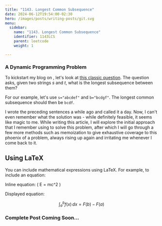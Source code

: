 ```yaml
---
title: "1143. Longest Common Subsequence"
date: 2024-06-12T19:54:00-02:30
hero: /images/posts/writing-posts/git.svg
menu:
  sidebar:
    name: "1143. Longest Common Subsequence"
    identifier: 1143LCS
    parent: leetcode
    weight: 1

---
```


### A Dynamic Programming Problem

To kickstart my blog on , let's look at [this classic question](https://leetcode.com/problems/longest-common-subsequence/description/). The question asks, given two strings $s$ and $t$, what is the longest subsequence between them?

For our example, let's use `s="abcdef"` and `b="bcdgf"`. The longest common subsequence should then be `bcdf`. 

I wrote the preceding sentences a while ago and called it a day. Now, I can't even remember what the solution was - while definitely feasible, it seems like magic to me. While writing this article, I will explore the initial approach that I remember using to solve this problem, after which I will go through a few more methods such as memoization to give exhaustive coverage to this phoenix of a problem, always rising up again and irritating me whenever I come back to it.

## Using LaTeX

You can include mathematical expressions using LaTeX. For example, to include an equation:

Inline equation: \( E = mc^2 \)

Displayed equation:

$$
\int_a^b f(x) \, dx = F(b) - F(a)
$$


### Complete Post Coming Soon...